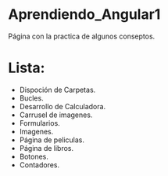 # Aprendiendo_Angular1
Página con la practica de algunos conseptos.


# Lista:
- Dispoción de Carpetas.
- Bucles.
- Desarrollo de Calculadora.
- Carrusel de imagenes.
- Formularios.
- Imagenes.
- Página de peliculas.
- Página de libros.
- Botones.
- Contadores.
